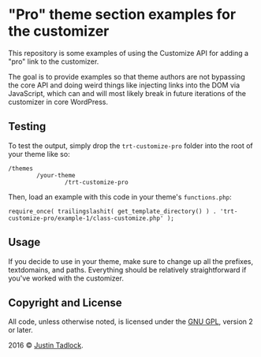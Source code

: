 # "Pro" theme section examples for the customizer

This repository is some examples of using the Customize API for adding a "pro" link to the customizer.  

The goal is to provide examples so that theme authors are not bypassing the core API and doing weird things like injecting links into the DOM via JavaScript, which can and will most likely break in future iterations of the customizer in core WordPress.

## Testing

To test the output, simply drop the `trt-customize-pro` folder into the root of your theme like so:

```
/themes
        /your-theme
                /trt-customize-pro
```

Then, load an example with this code in your theme's `functions.php`:

```
require_once( trailingslashit( get_template_directory() ) . 'trt-customize-pro/example-1/class-customize.php' );
```

## Usage

If you decide to use in your theme, make sure to change up all the prefixes, textdomains, and paths.  Everything should be relatively straightforward if you've worked with the customizer.

## Copyright and License

All code, unless otherwise noted, is licensed under the [GNU GPL](http://www.gnu.org/licenses/old-licenses/gpl-2.0.html), version 2 or later.

2016 &copy; [Justin Tadlock](http://justintadlock.com).
